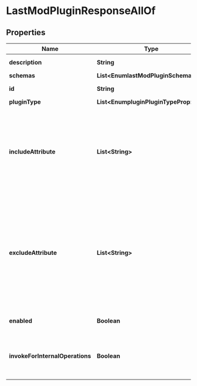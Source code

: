 

# LastModPluginResponseAllOf


## Properties

| Name | Type | Description | Notes |
|------------ | ------------- | ------------- | -------------|
|**description** | **String** | A description for this Plugin |  [optional] |
|**schemas** | **List&lt;EnumlastModPluginSchemaUrn&gt;** |  |  [optional] |
|**id** | **String** | Name of the Plugin |  [optional] |
|**pluginType** | **List&lt;EnumpluginPluginTypeProp&gt;** |  |  [optional] |
|**includeAttribute** | **List&lt;String&gt;** | Specifies the name or OID of an attribute type that must be updated in order for the modifiersName and modifyTimestamp attributes to be updated in the target entry. |  [optional] |
|**excludeAttribute** | **List&lt;String&gt;** | Specifies the name or OID of an attribute type which may be updated in a modify or modify DN operation without causing the modifiersName and modifyTimestamp values to be updated for that entry. |  [optional] |
|**enabled** | **Boolean** | Indicates whether the plug-in is enabled for use. |  [optional] |
|**invokeForInternalOperations** | **Boolean** | Indicates whether the plug-in should be invoked for internal operations. |  [optional] |




